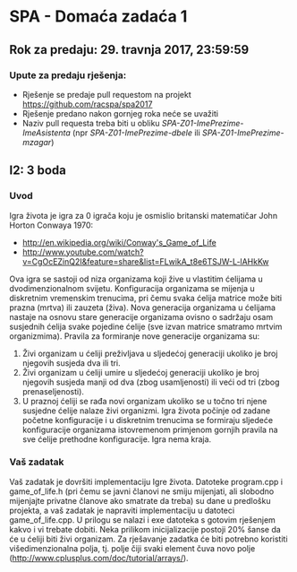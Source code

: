 # SPA - Domaća zadaća 1

## Rok za predaju:	29. travnja 2017, 23:59:59
### Upute za predaju rješenja: 
- Rješenje se predaje pull requestom na projekt https://github.com/racspa/spa2017
- Rješenje predano nakon gornjeg roka neće se uvažiti
- Naziv pull requesta treba biti u obliku *SPA-Z01-ImePrezime-ImeAsistenta* (npr *SPA-Z01-ImePrezime-dbele* ili *SPA-Z01-ImePrezime-mzagar*)

## I2: 3 boda
### Uvod
Igra života je igra za 0 igrača koju je osmislio britanski matematičar John Horton Conwaya 1970:
- http://en.wikipedia.org/wiki/Conway's_Game_of_Life
- http://www.youtube.com/watch?v=CgOcEZinQ2I&feature=share&list=FLwikA_t8e6TSJW-L-lAHkKw

Ova igra se sastoji od niza organizama koji žive u vlastitim ćelijama u dvodimenzionalnom svijetu. Konfiguracija organizama se mijenja u diskretnim vremenskim trenucima, pri čemu svaka ćelija matrice može biti prazna (mrtva) ili zauzeta (živa). Nova generacija organizama u ćelijama nastaje na osnovu stare generacije organizama ovisno o sadržaju osam susjednih ćelija svake pojedine ćelije (sve izvan matrice smatramo mrtvim organizmima). Pravila za formiranje nove generacije organizama su:
1.	Živi organizam u ćeliji preživljava u sljedećoj generaciji ukoliko je broj njegovih susjeda dva ili tri.
2.	Živi organizam u ćeliji umire u sljedećoj generaciji ukoliko je broj njegovih susjeda manji od dva (zbog usamljenosti) ili veći od tri (zbog prenaseljenosti).
3.	U praznoj ćeliji se rađa novi organizam ukoliko se u točno tri njene susjedne ćelije nalaze živi organizmi.
Igra života počinje od zadane početne konfiguracije i u diskretnim trenucima se formiraju sljedeće konfiguracije organizama istovremenom primjenom gornjih pravila na sve ćelije prethodne konfiguracije. Igra nema kraja.
### Vaš zadatak
Vaš zadatak je dovršiti implementaciju Igre života. Datoteke program.cpp i game_of_life.h (pri čemu se javni članovi ne smiju mijenjati, ali slobodno mijenjajte privatne članove ako smatrate da treba) su dane u predlošku projekta, a vaš zadatak je napraviti implementaciju u datoteci game_of_life.cpp. U prilogu se nalazi i exe datoteka s gotovim rješenjem kakvo i vi trebate dobiti. Neka prilikom inicijalizacije postoji 20% šanse da će u ćeliji biti živi organizam.
Za rješavanje zadatka će biti potrebno koristiti višedimenzionalna polja, tj. polje čiji svaki element čuva novo polje (http://www.cplusplus.com/doc/tutorial/arrays/).

